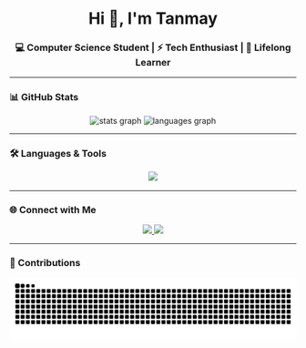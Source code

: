 <h1 align="center">Hi 👋, I'm Tanmay</h1>
<h3 align="center">💻 Computer Science Student | ⚡ Tech Enthusiast | 🚀 Lifelong Learner</h3>

---

### 📊 GitHub Stats
<div align="center">
  <img src="https://github-readme-stats.vercel.app/api?username=Tanmay240405&show_icons=true&include_all_commits=true&count_private=true&theme=radical&hide_border=true" height="180" alt="stats graph" />
  <img src="https://github-readme-stats.vercel.app/api/top-langs?username=Tanmay240405&layout=compact&langs_count=6&theme=radical&hide_border=true" height="180" alt="languages graph" />
</div>

---

### 🛠️ Languages & Tools
<div align="center">
  <img src="https://skillicons.dev/icons?i=python,swift,cpp,c,js,mysql,arduino" height="40" />
</div>

---

### 🌐 Connect with Me
<div align="center">
  <a href="https://www.linkedin.com/in/tanmay-saxena-1389802b1" target="_blank">
    <img src="https://img.shields.io/badge/-Tanmay%20Saxena-0077B5?style=for-the-badge&logo=Linkedin&logoColor=white" />
  </a>
  <a href="mailto:tanmaysaxena2404@gmail.com">
    <img src="https://img.shields.io/badge/-tanmaysaxena2404@gmail.com-D14836?style=for-the-badge&logo=gmail&logoColor=white" />
  </a>
</div>

---

### 🐍 Contributions
<div align="center">
  <img src="https://raw.githubusercontent.com/Tanmay240405/Tanmay240405/output/snake.svg" alt="Snake animation" />
</div>

